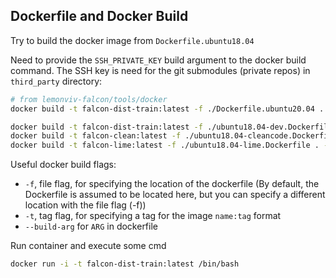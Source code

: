 ## Dockerfile and Docker Build

Try to build the docker image from `Dockerfile.ubuntu18.04`

Need to provide the `SSH_PRIVATE_KEY` build argument to the docker build command. The SSH key is need for the git submodules (private repos) in `third_party` directory:

```bash
# from lemonviv-falcon/tools/docker
docker build -t falcon-dist-train:latest -f ./Dockerfile.ubuntu20.04 . --build-arg SSH_PRIVATE_KEY="$(cat ~/.ssh/id_rsa_forGithub)" --no-cache

docker build -t falcon-dist-train:latest -f ./ubuntu18.04-dev.Dockerfile . --build-arg SSH_PRIVATE_KEY="$(cat ~/.ssh/id_rsa)"
docker build -t falcon-clean:latest -f ./ubuntu18.04-cleancode.Dockerfile . --build-arg SSH_PRIVATE_KEY="$(cat ~/.ssh/id_rsa)"
docker build -t falcon-lime:latest -f ./ubuntu18.04-lime.Dockerfile . --build-arg SSH_PRIVATE_KEY="$(cat ~/.ssh/id_rsa)"
```

Useful docker build flags:
- `-f`, file flag, for specifying the location of the dockerfile (By default, the Dockerfile is assumed to be located here, but you can specify a different location with the file flag (-f))
- `-t`, tag flag, for specifying a tag for the image `name:tag` format
- `--build-arg` for `ARG` in dockerfile

Run container and execute some cmd
```bash
docker run -i -t falcon-dist-train:latest /bin/bash
```